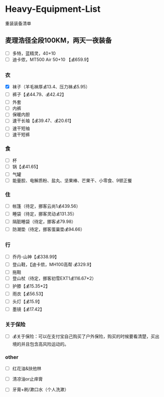 # Heavy-Equipment-List
重装装备清单

## 麦理浩径全段100KM，两天一夜装备

- [ ] 多特，蓝精灵，40+10
- [ ] 迪卡侬，MT500 Air 50+10 【💰659.9】

### 衣

- [x] 袜子（羊毛袜厚💰13.4、压力袜💰5.95）
- [ ] 裤子【💰44.79、💰42.42】
- [ ] 外套
- [ ] 内裤
- [ ] 保暖内胆
- [ ] 速干长袖【💰39.47、💰20.61】
- [ ] 速干短袖
- [ ] 速干短裤

### 食

- [ ] 杯
- [ ] 锅【💰41.65】
- [ ] 气罐
- [ ] 能量胶、电解质粉、盐丸、坚果棒、芒果干、小零食、9顿正餐

### 住

- [ ] 帐篷（待定，挪客云尚1💰439.56）
- [ ] 睡袋（待定，挪客灵动💰131.35）
- [ ] 隔脏睡袋（待定，挪客💰79.98）
- [ ] 防潮垫（待定，挪客蛋巢垫💰94.66）

### 行

- [ ] 乔丹-山神【💰338.99】
- [ ] 登山鞋，【迪卡侬，MH100高帮 💰329.9】
- [ ] 拖鞋
- [ ] 登山杖（待定，挪客初雪EXT1💰116.67*2）
- [ ] 护膝【💰15.35*2】
- [ ] 雨衣【💰56.53】
- [ ] 头灯【💰15.9】
- [ ] 墨镜【💰17.42】

### 关于保险
- [ ] 💰关于保险：可以在支付宝自己购买了户外保险，购买的时候要看清楚，买出境的并且包含高风险运动的。

### other
- [ ] 红花油&扶他林
- [ ] 清凉油or止痒膏
- [ ] 牙膏+刷/漱口水（个人洗漱）

